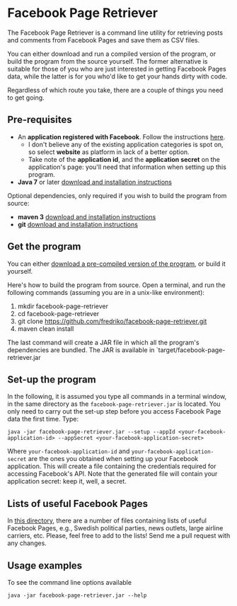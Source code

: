 # Facebook Page Retriever

The Facebook Page Retriever is a command line utility for retrieving posts and comments from Facebook Pages and save them as CSV files.

You can either download and run a compiled version of the program, or build the program from the source yourself. The former
alternative is suitable for those of you who are just interested in getting Facebook Pages data, while the latter is
for you who'd like to get your hands dirty with code.

Regardless of which route you take, there are a couple of things you need to get going.

## Pre-requisites

 * An **application registered with Facebook**. Follow the instructions [here](https://developers.facebook.com/docs/apps/register). 
    * I don't believe any of the existing application categories is spot on, so select **website** as platform in lack of a better option.
    * Take note of the **application id**, and the **application secret** on the application's page: you'll need that information when setting up this program.
  * **Java 7** or later [download and installation instructions](http://www.oracle.com/technetwork/java/javase/downloads/index.html)
  
  Optional dependencies, only required if you wish to build the program from source:
  
  * **maven 3** [download and installation instructions](https://maven.apache.org/download.cgi)
  * **git** [download and installation instructions](https://git-scm.com/downloads)

## Get the program

You can either [download a pre-compiled version of the program](bin/facebook-page-retriever.jar), or build it yourself.

Here's how to build the program from source. Open a terminal, and run the following commands (assuming you are in a unix-like environment):

 1. mkdir facebook-page-retriever
 2. cd facebook-page-retriever
 3. git clone https://github.com/fredriko/facebook-page-retriever.git
 4. maven clean install

The last command will create a JAR file in which all the program's dependencies are bundled. The JAR is available in `target/facebook-page-retriever.jar

## Set-up the program

In the following, it is assumed you type all commands in a terminal window, in the same directory as the `facebook-page-retriever.jar` is located. 
You only need to carry out the set-up step before you access Facebook Page data the first time. Type: 
 
 `java -jar facebook-page-retriever.jar --setup --appId <your-facebook-application-id> --appSecret <your-facebook-application-secret>`

Where `your-facebook-application-id` and `your-facebook-application-secret` are the ones you obtained when setting up your Facebook application. 
This will create a file containing the credentials required for accessing Facebook's API. Note that the generated file will
 contain your application secret: keep it, well, a secret.
  
## Lists of useful Facebook Pages

In [this directory](pages/), there are a number of files containing lists of useful Facebook Pages, e.g., Swedish political 
parties, news outlets, large airline carriers, etc. Please, feel free to add to the lists! Send me a pull request with any changes.

## Usage examples

To see the command line options available

`java -jar facebook-page-retriever.jar --help`



